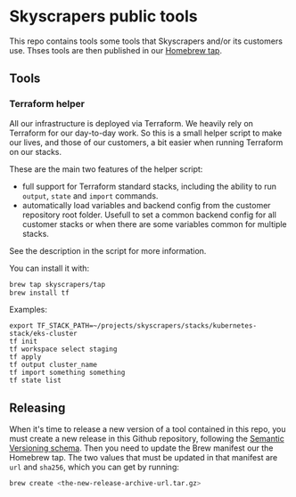 # Skyscrapers public tools

This repo contains tools some tools that Skyscrapers and/or its customers use. Thses tools are then published in our [Homebrew tap](https://github.com/skyscrapers/homebrew-tap).

## Tools

### Terraform helper

All our infrastructure is deployed via Terraform. We heavily rely on Terraform for our day-to-day work. So this is a small helper script to make our lives, and those of our customers, a bit easier when running Terraform on our stacks.

These are the main two features of the helper script:

- full support for Terraform standard stacks, including the ability to run `output`, `state` and `import` commands.
- automatically load variables and backend config from the customer repository root folder. Usefull to set a common backend config for all customer stacks or when there are some variables common for multiple stacks.

See the description in the script for more information.

You can install it with:

```bash
brew tap skyscrapers/tap
brew install tf
```

Examples:

```shell
export TF_STACK_PATH=~/projects/skyscrapers/stacks/kubernetes-stack/eks-cluster
tf init
tf workspace select staging
tf apply
tf output cluster_name
tf import something something
tf state list
```

## Releasing

When it's time to release a new version of a tool contained in this repo, you must create a new release in this Github repository, following the [Semantic Versioning schema](https://semver.org/). Then you need to update the Brew manifest our the Homebrew tap. The two values that must be updated in that manifest are `url` and `sha256`, which you can get by running:

```bash
brew create <the-new-release-archive-url.tar.gz>
```
